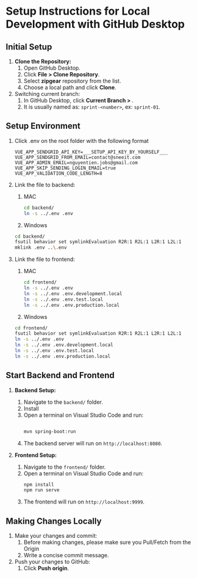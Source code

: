 # Setup Instructions for Local Development with GitHub Desktop

## Initial Setup
1. **Clone the Repository:**
   1. Open GitHub Desktop.
   2. Click **File > Clone Repository**.
   3. Select **zipgear** repository from the list.
   4. Choose a local path and click **Clone**.
2. Switching current branch:
   1. In GitHub Desktop, click **Current Branch > <branch>**.
   2. It is usually named as: `sprint-<number>`, ex: `sprint-01`.

## Setup Environment
1. Click .env on the root folder with the following format
	 ```env
	 VUE_APP_SENDGRID_API_KEY=___SETUP_API_KEY_BY_YOURSELF___
	 VUE_APP_SENDGRID_FROM_EMAIL=contact@sneeit.com
	 VUE_APP_ADMIN_EMAIL=nguyentien.jobs@gmail.com
	 VUE_APP_SKIP_SENDING_LOGIN_EMAIL=true
	 VUE_APP_VALIDATION_CODE_LENGTH=8
	 ```
2. Link the file to backend:
   1. MAC
	  ```bash
      cd backend/
	  ln -s ../.env .env      
      ```
	2. Windows
	  ```bash
      cd backend/
	  fsutil behavior set symlinkEvaluation R2R:1 R2L:1 L2R:1 L2L:1
	  mklink .env ..\.env
      ```

3. Link the file to frontend:
   1. MAC
	  ```bash
      cd frontend/
	  ln -s ../.env .env      
	  ln -s ../.env .env.development.local
	  ln -s ../.env .env.test.local
	  ln -s ../.env .env.production.local
      ```
	1. Windows
	  ```bash
      cd frontend/
	  fsutil behavior set symlinkEvaluation R2R:1 R2L:1 L2R:1 L2L:1
	  ln -s ../.env .env      
	  ln -s ../.env .env.development.local
	  ln -s ../.env .env.test.local
	  ln -s ../.env .env.production.local
      ```

## Start Backend and Frontend
1. **Backend Setup:**
   1. Navigate to the `backend/` folder.
   2. Install 
   3. Open a terminal on Visual Studio Code and run:
      ```bash

      mvn spring-boot:run
      ```
   4. The backend server will run on `http://localhost:8080`.

2. **Frontend Setup:**
   1. Navigate to the `frontend/` folder.
   2. Open a terminal on Visual Studio Code  and run:
      ```bash
      npm install
      npm run serve
      ```
   3. The frontend will run on `http://localhost:9999`.

## Making Changes Locally
1. Make your changes and commit:
   1. Before making changes, please make sure you Pull/Fetch from the Origin
   2. Write a concise commit message.
2. Push your changes to GitHub:
   1. Click **Push origin**.

